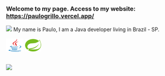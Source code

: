 ### Welcome to my page. Access to my website: https://paulogrillo.vercel.app/

<img src="https://media-exp1.licdn.com/dms/image/C4D16AQE6Hv37Y5xZfw/profile-displaybackgroundimage-shrink_200_800/0/1652219112077?e=1657756800&v=beta&t=_VCJtowlw4VimywYyXCX1thiisOAbVRX3YVi3Nhpz6E">
My name is Paulo, I am a Java developer living in Brazil - SP.<br>
<br>
<div>
  <img align="center" alt="paulo-Python" height="36" width="48" src="https://raw.githubusercontent.com/devicons/devicon/master/icons/java/java-original.svg">
  <img align="center" alt="paulo-Js" height="34" width="44" src="https://raw.githubusercontent.com/devicons/devicon/master/icons/spring/spring-original.svg">
</div>
<br>
<div style="display: inline_block"><br>
    <a href="https://www.linkedin.com/in/paulo-augusto-grillo/" target="_blank"><img src="https://img.shields.io/badge/-LinkedIn-%230077B5?style=for-the-badge&logo=linkedin&logoColor=white" target="_blank"></a> 

</div>
